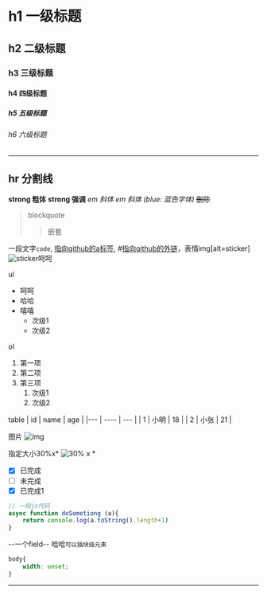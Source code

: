 # h1 一级标题
## h2 二级标题
### h3 三级标题
#### h4 四级标题
##### h5 五级标题
###### h6 六级标题

  
---
hr 分割线
---

**strong 粗体**
__strong 强调__
*em 斜体*
_em 斜体_
_(blue: 蓝色字体)_
~~删除~~

> blockquote
> > 嵌套

一段文字`code`, [指向github的a标签](https://github.com), #[指向github的外链](https://github.com)，表情img[alt=sticker]![sticker](aru/1)呵呵

ul
* 呵呵
* 哈哈
* 嘻嘻
    * 次级1
    * 次级2

ol
1. 第一项
2. 第二项
3. 第三项
    1. 次级1
    2. 次级2

table
| id | name | age |
|--- | ---- | --- |
| 1  | 小明  |  18 |
| 2  | 小张  |  21 |

图片
![img](https://s2.ax1x.com/2020/01/22/1AD3zn.jpg)

指定大小30%x*
![30% x *](https://s2.ax1x.com/2020/01/22/1AD3zn.jpg)

- [x] 已完成
- [ ] 未完成
- [x] 已完成1

```javascript
// 一段js代码
async function doSometiong (a){
    return console.log(a.toString().length+1)
} 
```

--一个field--
哈哈`可以插块级元素`
```css
body{
    width: unset;
}
```
-- --